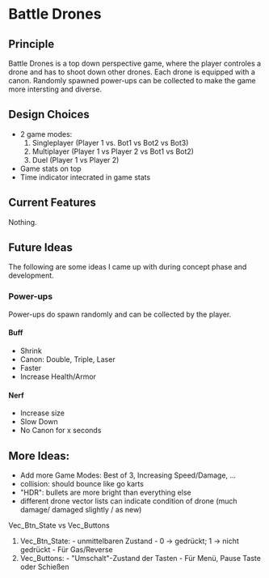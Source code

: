 # Battle Drones

## Principle
Battle Drones is a top down perspective game, where the player controles a drone and has to shoot down other drones.
Each drone is equipped with a canon.
Randomly spawned power-ups can be collected to make the game more intersting and diverse.


## Design Choices
- 2 game modes:
    1. Singleplayer (Player 1 vs. Bot1 vs Bot2 vs Bot3)
    2. Multiplayer (Player 1 vs Player 2 vs Bot1 vs Bot2)
	3. Duel (Player 1 vs Player 2)
- Game stats on top
- Time indicator intecrated in game stats


## Current Features
Nothing.

## Future Ideas
The following are some ideas I came up with during concept phase and development.

### Power-ups
Power-ups do spawn randomly and can be collected by the player.
#### Buff
- Shrink
- Canon: Double, Triple, Laser
- Faster
- Increase Health/Armor

#### Nerf
- Increase size
- Slow Down
- No Canon for x seconds

## More Ideas:
- Add more Game Modes: Best of 3, Increasing Speed/Damage, ...
- collision: should bounce like go karts
- "HDR": bullets are more bright than everything else
- different drone vector lists can indicate condition of drone (much damage/ damaged slightly / as new)


Vec_Btn_State vs Vec_Buttons

  1. Vec_Btn_State:
	- unmittelbaren Zustand
	- 0 -> gedrückt; 1 -> nicht gedrückt
    - Für Gas/Reverse
  2. Vec_Buttons:
	- "Umschalt"-Zustand der Tasten
	- Für Menü, Pause Taste oder Schießen